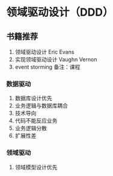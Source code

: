 # 领域驱动设计（DDD）
## 书籍推荐

1. 领域驱动设计 Eric Evans
2. 实现领域驱动设计 Vaughn Vernon
3. event storming 备注：课程
>   

### 数据驱动

1. 数据库设计优先
2. 业务逻辑与数据库耦合
3. 技术导向
4. 代码不能反应业务
5. 业务逻辑分散
6. 扩展性差
>   

### 领域驱动

1. 领域模型设计优先

>   